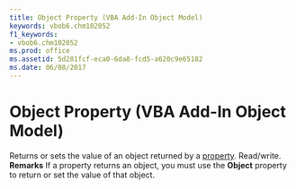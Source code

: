 ```yaml
---
title: Object Property (VBA Add-In Object Model)
keywords: vbob6.chm102052
f1_keywords:
- vbob6.chm102052
ms.prod: office
ms.assetid: 5d281fcf-eca0-6da8-fcd5-a620c9e65182
ms.date: 06/08/2017
---
```



# Object Property (VBA Add-In Object Model)



Returns or sets the value of an object returned by a [property](vbe-glossary.md). Read/write.
 **Remarks**
If a property returns an object, you must use the  **Object** property to return or set the value of that object.

